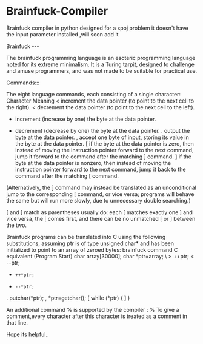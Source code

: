 Brainfuck-Compiler
==================

Brainfuck compiler in python designed for a spoj problem
it doesn't have the input parameter installed ,will soon add it

Brainfuck ---

The brainfuck programming language is an esoteric programming language noted for its extreme minimalism. 
It is a Turing tarpit, designed to challenge and amuse programmers, and was not made to be suitable for practical use.

Commands:::

The eight language commands, each consisting of a single character:
Character   Meaning
< 	increment the data pointer (to point to the next cell to the right).
< 	decrement the data pointer (to point to the next cell to the left).
+ 	increment (increase by one) the byte at the data pointer.
- 	decrement (decrease by one) the byte at the data pointer.
. 	output the byte at the data pointer.
, 	accept one byte of input, storing its value in the byte at the data pointer.
[ 	if the byte at the data pointer is zero, then instead of moving the instruction pointer forward to the next command, jump it forward to the command after the matching ] command.
] 	if the byte at the data pointer is nonzero, then instead of moving the instruction pointer forward to the next command, jump it back to the command after the matching [ command.

(Alternatively, the ] command may instead be translated as an unconditional jump to the corresponding [ command, or vice versa; programs will behave the same but will run more slowly, due to unnecessary double searching.)

[ and ] match as parentheses usually do: each [ matches exactly one ] and vice versa, the [ comes first, and there can be no unmatched [ or ] between the two.

Brainfuck programs can be translated into C using the following substitutions, assuming ptr is of type unsigned char* and has been initialized to point to an array of zeroed bytes:
brainfuck command 	C equivalent
(Program Start) 	char array[30000];
char *ptr=array;
\ >  	++ptr;
  < 	--ptr;
  + 	++*ptr;
  - 	--*ptr;
  . 	putchar(*ptr);
  , 	*ptr=getchar();
  [ 	while (*ptr) {
  ] 	}

An additional command % is supported by the compiler :
%    To give a comment,every character after this character is treated as a comment in that line.

Hope its helpful..
